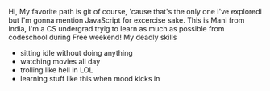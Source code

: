 Hi, My favorite path is git of course, 'cause that's the only one I've exploredi but I'm gonna mention JavaScript for excercise sake.
This is Mani from India, I'm a CS undergrad tryig to learn as much as possible from codeschool during Free weekend!
My deadly skills
* sitting idle without doing anything
* watching movies all day
* trolling like hell in LOL
* learning stuff like this when mood kicks in
